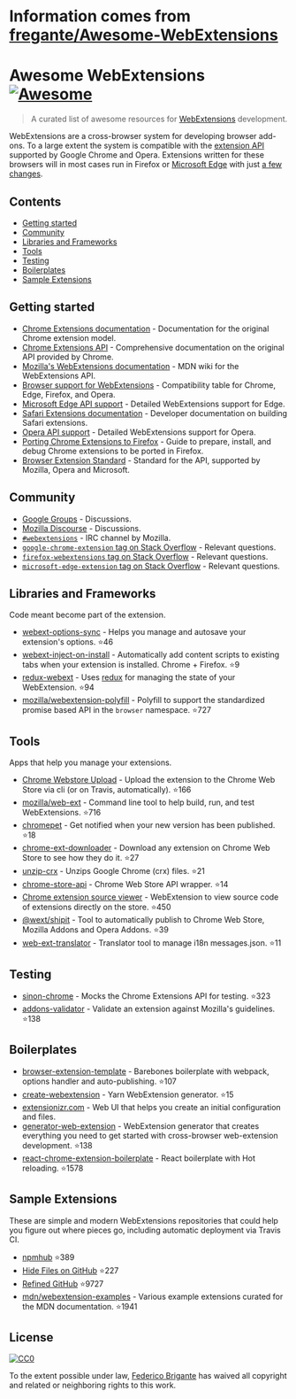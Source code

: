 # Information comes from [fregante/Awesome-WebExtensions](https://github.com/fregante/Awesome-WebExtensions)
# Awesome WebExtensions [![Awesome](https://awesome.re/badge.svg)](https://awesome.re)

> A curated list of awesome resources for [WebExtensions](https://developer.mozilla.org/en-US/Add-ons/WebExtensions) development.

WebExtensions are a cross-browser system for developing browser add-ons. To a large extent the system is compatible with the [extension API](https://developer.chrome.com/extensions) supported by Google Chrome and Opera. Extensions written for these browsers will in most cases run in Firefox or [Microsoft Edge](https://developer.microsoft.com/en-us/microsoft-edge/platform/documentation/extensions/) with just [a few changes](https://developer.mozilla.org/en-US/Add-ons/WebExtensions/Porting_a_Google_Chrome_extension).

## Contents

- [Getting started](#getting-started)
- [Community](#community)
- [Libraries and Frameworks](#libraries-and-frameworks)
- [Tools](#tools)
- [Testing](#testing)
- [Boilerplates](#boilerplates)
- [Sample Extensions](#sample-extensions)

## Getting started

- [Chrome Extensions documentation](https://developer.chrome.com/extensions) - Documentation for the original Chrome extension model.
- [Chrome Extensions API](https://developer.chrome.com/extensions/api_index) - Comprehensive documentation on the original API provided by Chrome.
- [Mozilla's WebExtensions documentation](https://developer.mozilla.org/en-US/Add-ons/WebExtensions) - MDN wiki for the WebExtensions API.
- [Browser support for WebExtensions](https://developer.mozilla.org/en-US/Add-ons/WebExtensions/Browser_support_for_JavaScript_APIs) - Compatibility table for Chrome, Edge, Firefox, and Opera.
- [Microsoft Edge API support](https://docs.microsoft.com/en-us/microsoft-edge/extensions/api-support/extension-api-roadmap) - Detailed WebExtensions support for Edge.
- [Safari Extensions documentation](https://developer.apple.com/safari/extensions/) - Developer documentation on building Safari extensions.
- [Opera API support](https://dev.opera.com/extensions/apis/) - Detailed WebExtensions support for Opera.
- [Porting Chrome Extensions to Firefox](https://hacks.mozilla.org/2015/10/porting-chrome-extensions-to-firefox-with-webextensions/) - Guide to prepare, install, and debug Chrome extensions to be ported in Firefox.
- [Browser Extension Standard](https://browserext.github.io/browserext/) - Standard for the API, supported by Mozilla, Opera and Microsoft.

## Community

- [Google Groups](https://groups.google.com/a/chromium.org/forum/#!forum/chromium-extensions) - Discussions.
- [Mozilla Discourse](https://discourse.mozilla.org/c/add-ons) - Discussions.
- [`#webextensions`](https://wiki.mozilla.org/IRC) - IRC channel by Mozilla.
- [`google-chrome-extension` tag on Stack Overflow](https://stackoverflow.com/questions/tagged/google-chrome-extension) - Relevant questions.
- [`firefox-webextensions` tag on Stack Overflow](https://stackoverflow.com/questions/tagged/firefox-webextensions) - Relevant questions.
- [`microsoft-edge-extension` tag on Stack Overflow](https://stackoverflow.com/questions/tagged/microsoft-edge-extension) - Relevant questions.

## Libraries and Frameworks

Code meant become part of the extension.

- [webext-options-sync](https://github.com/fregante/webext-options-sync) - Helps you manage and autosave your extension's options. :star:46
- [webext-inject-on-install](https://github.com/fregante/webext-inject-on-install) - Automatically add content scripts to existing tabs when your extension is installed. Chrome + Firefox. :star:9
- [redux-webext](https://github.com/ivantsov/redux-webext) - Uses [redux](https://github.com/reactjs/redux) for managing the state of your WebExtension. :star:94
- [mozilla/webextension-polyfill](https://github.com/mozilla/webextension-polyfill) - Polyfill to support the standardized promise based API in the `browser` namespace. :star:727

## Tools

Apps that help you manage your extensions.

- [Chrome Webstore Upload](https://github.com/DrewML/chrome-webstore-upload-cli) - Upload the extension to the Chrome Web Store via cli (or on Travis, automatically). :star:166
- [mozilla/web-ext](https://github.com/mozilla/web-ext) - Command line tool to help build, run, and test WebExtensions. :star:716
- [chromepet](https://github.com/ZenHubIO/chromepet) - Get notified when your new version has been published. :star:18
- [chrome-ext-downloader](https://github.com/jiripospisil/chrome-ext-downloader) - Download any extension on Chrome Web Store to see how they do it. :star:27
- [unzip-crx](https://github.com/peerigon/unzip-crx) - Unzips Google Chrome (crx) files. :star:21
- [chrome-store-api](https://github.com/acvetkov/chrome-store-api) - Chrome Web Store API wrapper. :star:14
- [Chrome extension source viewer](https://github.com/Rob--W/crxviewer) - WebExtension to view source code of extensions directly on the store. :star:450
- [@wext/shipit](https://github.com/LinusU/wext-shipit) - Tool to automatically publish to Chrome Web Store, Mozilla Addons and Opera Addons. :star:39
- [web-ext-translator](https://github.com/Lusito/web-ext-translator) - Translator tool to manage i18n messages.json. :star:11

## Testing

- [sinon-chrome](https://github.com/acvetkov/sinon-chrome) - Mocks the Chrome Extensions API for testing. :star:323
- [addons-validator](https://github.com/mozilla/addons-validator) - Validate an extension against Mozilla's guidelines. :star:138

## Boilerplates

- [browser-extension-template](https://github.com/notlmn/browser-extension-template) - Barebones boilerplate with webpack, options handler and auto-publishing. :star:107
- [create-webextension](https://github.com/rpl/create-webextension) - Yarn WebExtension generator. :star:15
- [extensionizr.com](https://extensionizr.com) - Web UI that helps you create an initial configuration and files.
- [generator-web-extension](https://github.com/HaNdTriX/generator-web-extension) - WebExtension generator that creates everything you need to get started with cross-browser web-extension development. :star:138
- [react-chrome-extension-boilerplate](https://github.com/jhen0409/react-chrome-extension-boilerplate) - React boilerplate with Hot reloading. :star:1578

## Sample Extensions

These are simple and modern WebExtensions repositories that could help you figure out where pieces go, including automatic deployment via Travis CI.

- [npmhub](https://github.com/npmhub/npmhub) :star:389
- [Hide Files on GitHub](https://github.com/sindresorhus/hide-files-on-github) :star:227
- [Refined GitHub](https://github.com/sindresorhus/refined-github) :star:9727
- [mdn/webextension-examples](https://github.com/mdn/webextensions-examples) - Various example extensions curated for the MDN documentation. :star:1941

## License

[![CC0](https://mirrors.creativecommons.org/presskit/buttons/88x31/svg/cc-zero.svg)](https://creativecommons.org/publicdomain/zero/1.0/)

To the extent possible under law, [Federico Brigante](https://bfred.it) has waived all copyright and related or neighboring rights to this work.

